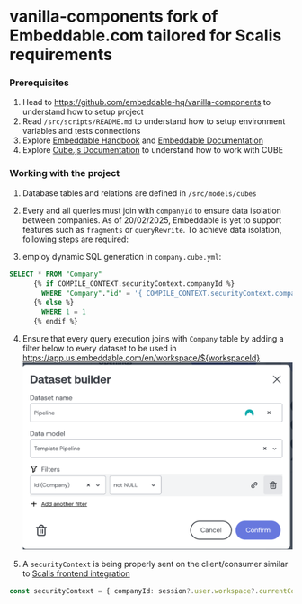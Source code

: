 # vanilla-components fork of Embeddable.com tailored for Scalis requirements

### Prerequisites

1. Head to https://github.com/embeddable-hq/vanilla-components to understand how to setup project
2. Read `/src/scripts/README.md` to understand how to setup environment variables and tests connections
3. Explore [Embeddable Handbook](https://trevorio.notion.site/Embeddable-Handbook-2e609adec9fd486b9b58377519540194) and [Embeddable Documentation](https://docs.embeddable.com/)
4. Explore [Cube.js Documentation](https://cube.dev/docs) to understand how to work with CUBE

### Working with the project

1. Database tables and relations are defined in `/src/models/cubes`
2. Every and all queries must join with `companyId` to ensure data isolation between companies. As of 20/02/2025, Embeddable is yet to support features such as `fragments` or `queryRewrite`. To achieve data isolation, following steps are required:

3. employ dynamic SQL generation in `company.cube.yml`:

```sql
SELECT * FROM "Company"
      {% if COMPILE_CONTEXT.securityContext.companyId %}
        WHERE "Company"."id" = '{ COMPILE_CONTEXT.securityContext.companyId }'
      {% else %}
        WHERE 1 = 1
      {% endif %}
```

4. Ensure that every query execution joins with `Company` table by adding a filter below to every dataset to be used in https://app.us.embeddable.com/en/workspace/${workspaceId}
   ![plot](./public/DatasetBuilder.png)

5. A `securityContext` is being properly sent on the client/consumer similar to [Scalis frontend integration](https://github.com/scalis-io/scalis-io/blob/main/src/app/company/analytics/%5Bid%5D/page.tsx)

```ts
const securityContext = { companyId: session?.user.workspace?.currentCompany.id }
```
